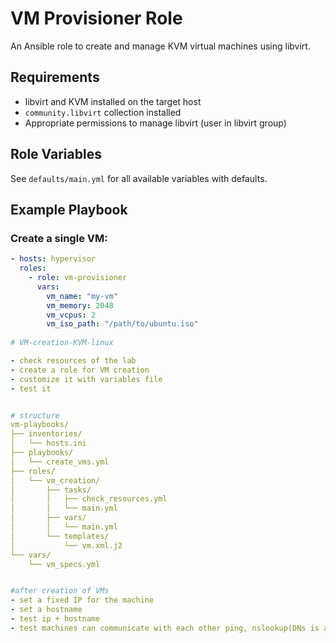 # VM Provisioner Role

An Ansible role to create and manage KVM virtual machines using libvirt.

## Requirements

- libvirt and KVM installed on the target host
- `community.libvirt` collection installed
- Appropriate permissions to manage libvirt (user in libvirt group)

## Role Variables

See `defaults/main.yml` for all available variables with defaults.

## Example Playbook

### Create a single VM:
```yaml
- hosts: hypervisor
  roles:
    - role: vm-provisioner
      vars:
        vm_name: "my-vm"
        vm_memory: 2048
        vm_vcpus: 2
        vm_iso_path: "/path/to/ubuntu.iso"
        
# VM-creation-KVM-linux

- check resources of the lab 
- create a role for VM creation
- customize it with variables file
- test it 


# structure 
vm-playbooks/
├── inventories/
│   └── hosts.ini
├── playbooks/
│   └── create_vms.yml
├── roles/
│   └── vm_creation/
│       ├── tasks/
│       │   ├── check_resources.yml
│       │   └── main.yml
│       ├── vars/
│       │   └── main.yml
│       └── templates/
│           └── vm.xml.j2
└── vars/
    └── vm_specs.yml


#after creation of VMs
- set a fixed IP for the machine
- set a hostname 
- test ip + hostname
- test machines can communicate with each other ping, nslookup(DNs is already configured)